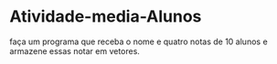 # Atividade-media-Alunos
faça um programa que receba o nome e quatro notas de 10 alunos e armazene essas notar em vetores. 
